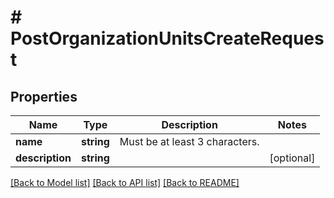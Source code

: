 # # PostOrganizationUnitsCreateRequest

## Properties

Name | Type | Description | Notes
------------ | ------------- | ------------- | -------------
**name** | **string** | Must be at least 3 characters. |
**description** | **string** |  | [optional]

[[Back to Model list]](../../README.md#models) [[Back to API list]](../../README.md#endpoints) [[Back to README]](../../README.md)
